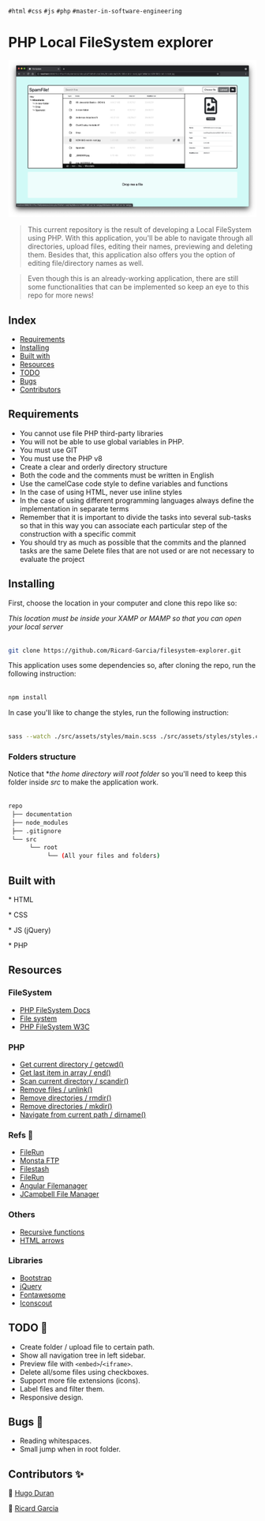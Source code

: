 `#html` `#css` `#js` `#php` `#master-in-software-engineering`

# PHP Local FileSystem explorer <!-- omit in toc -->

<p>
  <img alt="preview" src="./documentation/process/Screenshot 2021-07-01 at 12.14.58.png" />
</p>

> This current repository is the result of developing a Local FileSystem using PHP. With this application, you'll be able to navigate through all directories, upload files, editing their names, previewing and deleting them. Besides that, this application also offers you the option of editing file/directory names as well.

> Even though this is an already-working application, there are still some functionalities that can be implemented so keep an eye to this repo for more news!

## Index <!-- omit in toc -->

- [Requirements](#requirements)
- [Installing](#installing)
- [Built with](#built-with)
- [Resources](#resources)
- [TODO](#todo)
- [Bugs](#bugs)
- [Contributors](#contributors)

## Requirements

- You cannot use file PHP third-party libraries
- You will not be able to use global variables in PHP.
- You must use GIT
- You must use the PHP v8
- Create a clear and orderly directory structure
- Both the code and the comments must be written in English
- Use the camelCase code style to define variables and functions
- In the case of using HTML, never use inline styles
- In the case of using different programming languages ​​always define the implementation in separate terms
- Remember that it is important to divide the tasks into several sub-tasks so that in this way you can associate each particular step of the construction with a specific commit
- You should try as much as possible that the commits and the planned tasks are the same
  Delete files that are not used or are not necessary to evaluate the project

## Installing

First, choose the location in your computer and clone this repo like so:

_This location must be inside your XAMP or MAMP so that you can open your local server_

```bash

git clone https://github.com/Ricard-Garcia/filesystem-explorer.git

```

This application uses some dependencies so, after cloning the repo, run the following instruction:

```bash

npm install

```

In case you'll like to change the styles, run the following instruction:

```bash

sass --watch ./src/assets/styles/main.scss ./src/assets/styles/styles.css

```

### Folders structure

Notice that \**the home directory will *root* folder* so you'll need to keep this folder inside _src_ to make the application work.

```bash

repo
 ├── documentation
 ├── node_modules
 ├── .gitignore
 └── src
      └── root
           └── (All your files and folders)

```

## Built with

\* HTML

\* CSS

\* JS (jQuery)

\* PHP

## Resources

### FileSystem

- [PHP FileSystem Docs](https://www.php.net/manual/en/ref.filesystem.php)
- [File system](https://es.wikipedia.org/wiki/Administrador_de_archivos)
- [PHP FileSystem W3C](https://www.w3schools.com/php/php_ref_filesystem.asp)

### PHP

- [Get current directory / getcwd()](https://www.php.net/manual/en/function.getcwd.php)
- [Get last item in array / end()](https://www.php.net/manual/es/function.end.php)
- [Scan current directory / scandir()](https://www.php.net/manual/en/function.scandir.php)
- [Remove files / unlink()](https://www.php.net/manual/en/function.unlink.php)
- [Remove directories / rmdir()](https://www.php.net/manual/es/function.rmdir.php)
- [Remove directories / mkdir()](https://www.php.net/manual/en/function.mkdir.php)
- [Navigate from current path / dirname()](https://www.php.net/manual/es/function.dirname.php)

### Refs 👀

- [FileRun](https://filerun.com/)
- [Monsta FTP](https://alternativeto.net/software/monsta-ftp/about/)
- [Filestash](https://alternativeto.net/software/nuage-app/about/)
- [FileRun](https://alternativeto.net/software/filerun--file-manager/)
- [Angular Filemanager](https://awesomeopensource.com/project/joni2back/angular-filemanager)
- [JCampbell File Manager](https://github.com/jcampbell1/simple-file-manager)

### Others

- [Recursive functions](https://www.geeksforgeeks.org/recursive-functions/)
- [HTML arrows](https://www.w3schools.com/charsets/ref_utf_arrows.asp)

### Libraries

- [Bootstrap](https://getbootstrap.com/)
- [jQuery](https://jquery.com/)
- [Fontawesome](https://fontawesome.com/)
- [Iconscout](https://iconscout.com/)

## TODO 🤝

- Create folder / upload file to certain path.
- Show all navigation tree in left sidebar.
- Preview file with `<embed>`/`<iframe>`.
- Delete all/some files using checkboxes.
- Support more file extensions (icons).
- Label files and filter them.
- Responsive design.

## Bugs 🚨

- Reading whitespaces.
- Small jump when in root folder.

## Contributors ✨ 

👤 [Hugo Duran](https://github.com/Hugo05Duran)

👤 [Ricard Garcia](https://github.com/Ricard-Garcia)
